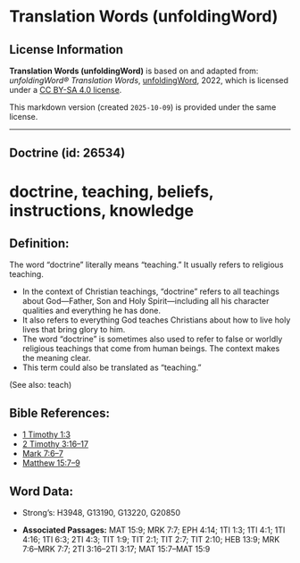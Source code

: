 # Translation Words (unfoldingWord)

## License Information

**Translation Words (unfoldingWord)** is based on and adapted from: _unfoldingWord® Translation Words_, [unfoldingWord](https://unfoldingword.org/utw), 2022, which is licensed under a [CC BY-SA 4.0 license](https://creativecommons.org/licenses/by-sa/4.0/legalcode.en).

This markdown version (created `2025-10-09`) is provided under the same license.



--------------------------------

## Doctrine (id: 26534)

doctrine, teaching, beliefs, instructions, knowledge
====================================================

Definition:
-----------

The word “doctrine” literally means “teaching.” It usually refers to religious teaching.

* In the context of Christian teachings, “doctrine” refers to all teachings about God—Father, Son and Holy Spirit—including all his character qualities and everything he has done.
* It also refers to everything God teaches Christians about how to live holy lives that bring glory to him.
* The word “doctrine” is sometimes also used to refer to false or worldly religious teachings that come from human beings. The context makes the meaning clear.
* This term could also be translated as “teaching.”

(See also: teach)

Bible References:
-----------------

* [1 Timothy 1:3](https://ref.ly/1Tim1:3)
* [2 Timothy 3:16–17](https://ref.ly/2Tim3:16-2Tim3:17)
* [Mark 7:6–7](https://ref.ly/Mark7:6-Mark7:7)
* [Matthew 15:7–9](https://ref.ly/Matt15:7-Matt15:9)

Word Data:
----------

* Strong’s: H3948, G13190, G13220, G20850

* **Associated Passages:** MAT 15:9; MRK 7:7; EPH 4:14; 1TI 1:3; 1TI 4:1; 1TI 4:16; 1TI 6:3; 2TI 4:3; TIT 1:9; TIT 2:1; TIT 2:7; TIT 2:10; HEB 13:9; MRK 7:6–MRK 7:7; 2TI 3:16–2TI 3:17; MAT 15:7–MAT 15:9


